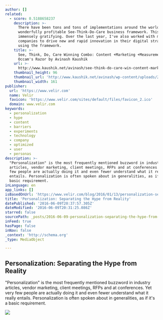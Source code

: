 ```yaml
---
author: []
related:
  - score: 0.5188658237
    description: >-
      There have been tons and tons of implementations around the world of my
      wonderfully profitable See-Think-Do-Care business framework. This is
      immensely gratifying. Over the last year, I've also worked with many
      companies to drive new and rapid innovation in their digital strategies
      using the framework.
    title: >-
      See, Think, Do, Care Winning Combo: Content +Marketing +Measurement! -
      Occam's Razor by Avinash Kaushik
    url: >-
      http://www.kaushik.net/avinash/see-think-do-care-win-content-marketing-measurement/
    thumbnail_height: 96
    thumbnail_url: 'http://www.kaushik.net/avinash/wp-content/uploads/2015/07/revolve-1.jpg'
    thumbnail_width: 161
publisher:
  url: 'https://www.velir.com'
  name: Velir
  favicon: 'https://www.velir.com/sites/default/files/favicon_2.ico'
  domain: www.velir.com
keywords:
  - personalization
  - hype
  - content
  - barriers
  - experiments
  - technology
  - company
  - optimized
  - user
  - personas
description: >-
  "Personalization" is the most frequently mentioned buzzword in industry
  articles, vendor marketing, client meetings, RFPs and at conferences. Yet very
  few people are actually doing it and even fewer understand what it really
  entails. Personalization is often spoken about in generalities, as if it's a
  basic requirement.
inLanguage: en
app_links: []
isBasedOnUrl: 'https://www.velir.com/blog/2016/01/13/personalization-separating-hype-reality'
title: 'Personalization: Separating the Hype from Reality'
datePublished: '2016-06-09T20:37:57.305Z'
dateModified: '2016-06-09T20:31:25.086Z'
starred: false
sourcePath: _posts/2016-06-09-personalization-separating-the-hype-from-reality.md
inFeed: true
hasPage: false
inNav: false
_context: 'http://schema.org'
_type: MediaObject

---
```

<article style=""><h1>Personalization: Separating the Hype from Reality</h1><p>"Personalization" is the most frequently mentioned buzzword in industry articles, vendor marketing, client meetings, RFPs and at conferences. Yet very few people are actually doing it and even fewer understand what it really entails. Personalization is often spoken about in generalities, as if it's a basic requirement.</p><img src="https://www.velir.com/sites/all/themes/velir/assets/images/social-share-icons/social-reddit-circle-128.png" /></article>